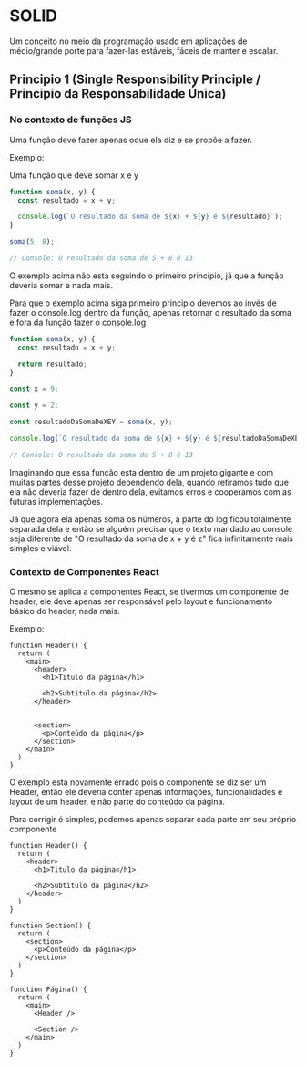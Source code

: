 # SOLID

Um conceito no meio da programação usado em aplicações de médio/grande porte para fazer-las estáveis, fáceis de manter e escalar.

## Principio 1 (Single Responsibility Principle / Principio da Responsabilidade Única)

### No contexto de funções JS

Uma função deve fazer apenas oque ela diz e se propõe a fazer.

Exemplo:

Uma função que deve somar x e y

``` JavaScript
function soma(x, y) {
  const resultado = x + y;

  console.log(`O resultado da soma de ${x} + ${y} é ${resultado}`);
}

soma(5, 8);

// Console: O resultado da soma de 5 + 8 é 13
```

O exemplo acima não esta seguindo o primeiro principio, já que a função deveria somar e nada mais.

Para que o exemplo acima siga primeiro principio devemos ao invés de fazer o console.log dentro da função, apenas retornar o resultado da soma e fora da função fazer o console.log

``` JavaScript
function soma(x, y) {
  const resultado = x + y;

  return resultado;
}

const x = 9;

const y = 2;

const resultadoDaSomaDeXEY = soma(x, y);

console.log(`O resultado da soma de ${x} + ${y} é ${resultadoDaSomaDeXEY}`);

// Console: O resultado da soma de 5 + 8 é 13
```

Imaginando que essa função esta dentro de um projeto gigante e com muitas partes desse projeto dependendo dela, quando retiramos tudo que ela não deveria fazer de dentro dela, evitamos erros e cooperamos com as futuras implementações.

Já que agora ela apenas soma os números, a parte do log ficou totalmente separada dela e então se alguém precisar que o texto mandado ao console seja diferente de "O resultado da soma de x + y é z" fica infinitamente mais simples e viável.

### Contexto de Componentes React

O mesmo se aplica a componentes React, se tivermos um componente de header, ele deve apenas ser responsável pelo layout e funcionamento básico do header, nada mais.

Exemplo:

``` JSX
function Header() {
  return (
    <main>
      <header>
        <h1>Titulo da página</h1>
  
        <h2>Subtitulo da página</h2>
      </header>
      

      <section>
        <p>Conteúdo da página</p>
      </section>  
    </main>
  )
}
```

O exemplo esta novamente errado pois o componente se diz ser um Header, então ele deveria conter apenas informações, funcionalidades e layout de um header, e não parte do conteúdo da página.

Para corrigir é simples, podemos apenas separar cada parte em seu próprio componente

``` JSX
function Header() {
  return (
    <header>
      <h1>Titulo da página</h1>

      <h2>Subtitulo da página</h2>
    </header>
  )
}

function Section() {
  return (
    <section>
      <p>Conteúdo da página</p>
    </section>  
  )
}

function Página() {
  return (
    <main>
      <Header />

      <Section />
    </main>
  )
}
```